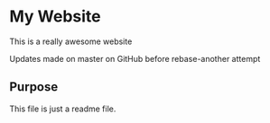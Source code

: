# My Website

This is a really awesome website

Updates made on master on GitHub before rebase-another attempt

## Purpose

This file is just a readme file.
